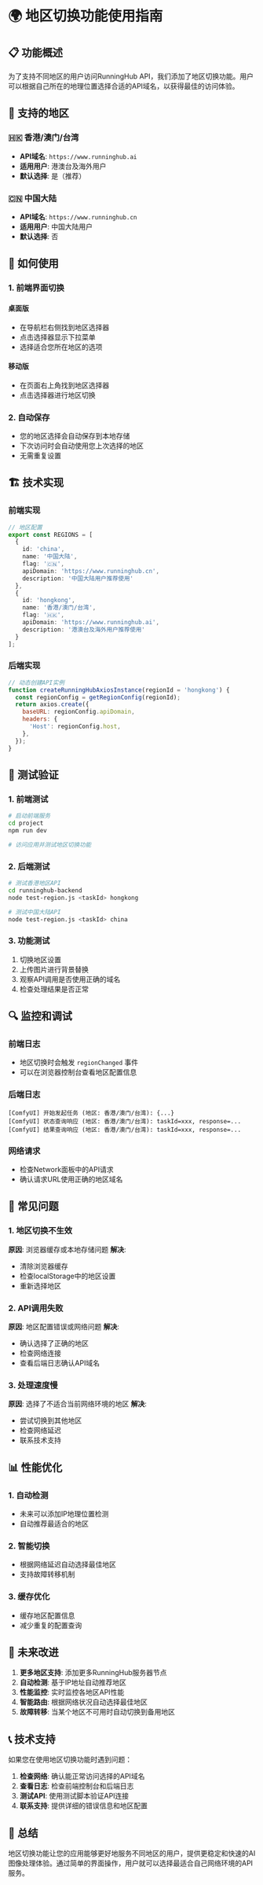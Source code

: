 # 🌍 地区切换功能使用指南

## 📋 功能概述

为了支持不同地区的用户访问RunningHub API，我们添加了地区切换功能。用户可以根据自己所在的地理位置选择合适的API域名，以获得最佳的访问体验。

## 🎯 支持的地区

### 🇭🇰 香港/澳门/台湾
- **API域名**: `https://www.runninghub.ai`
- **适用用户**: 港澳台及海外用户
- **默认选择**: 是（推荐）

### 🇨🇳 中国大陆
- **API域名**: `https://www.runninghub.cn`
- **适用用户**: 中国大陆用户
- **默认选择**: 否

## 🔧 如何使用

### 1. 前端界面切换

#### 桌面版
- 在导航栏右侧找到地区选择器
- 点击选择器显示下拉菜单
- 选择适合您所在地区的选项

#### 移动版
- 在页面右上角找到地区选择器
- 点击选择器进行地区切换

### 2. 自动保存
- 您的地区选择会自动保存到本地存储
- 下次访问时会自动使用您上次选择的地区
- 无需重复设置

## 🏗️ 技术实现

### 前端实现
```typescript
// 地区配置
export const REGIONS = [
  {
    id: 'china',
    name: '中国大陆',
    flag: '🇨🇳',
    apiDomain: 'https://www.runninghub.cn',
    description: '中国大陆用户推荐使用'
  },
  {
    id: 'hongkong',
    name: '香港/澳门/台湾',
    flag: '🇭🇰',
    apiDomain: 'https://www.runninghub.ai',
    description: '港澳台及海外用户推荐使用'
  }
];
```

### 后端实现
```javascript
// 动态创建API实例
function createRunningHubAxiosInstance(regionId = 'hongkong') {
  const regionConfig = getRegionConfig(regionId);
  return axios.create({
    baseURL: regionConfig.apiDomain,
    headers: {
      'Host': regionConfig.host,
    },
  });
}
```

## 🧪 测试验证

### 1. 前端测试
```bash
# 启动前端服务
cd project
npm run dev

# 访问应用并测试地区切换功能
```

### 2. 后端测试
```bash
# 测试香港地区API
cd runninghub-backend
node test-region.js <taskId> hongkong

# 测试中国大陆API
node test-region.js <taskId> china
```

### 3. 功能测试
1. 切换地区设置
2. 上传图片进行背景替换
3. 观察API调用是否使用正确的域名
4. 检查处理结果是否正常

## 🔍 监控和调试

### 前端日志
- 地区切换时会触发 `regionChanged` 事件
- 可以在浏览器控制台查看地区配置信息

### 后端日志
```
[ComfyUI] 开始发起任务 (地区: 香港/澳门/台湾): {...}
[ComfyUI] 状态查询响应 (地区: 香港/澳门/台湾): taskId=xxx, response=...
[ComfyUI] 结果查询响应 (地区: 香港/澳门/台湾): taskId=xxx, response=...
```

### 网络请求
- 检查Network面板中的API请求
- 确认请求URL使用正确的地区域名

## 🚨 常见问题

### 1. 地区切换不生效
**原因**: 浏览器缓存或本地存储问题
**解决**: 
- 清除浏览器缓存
- 检查localStorage中的地区设置
- 重新选择地区

### 2. API调用失败
**原因**: 地区配置错误或网络问题
**解决**: 
- 确认选择了正确的地区
- 检查网络连接
- 查看后端日志确认API域名

### 3. 处理速度慢
**原因**: 选择了不适合当前网络环境的地区
**解决**: 
- 尝试切换到其他地区
- 检查网络延迟
- 联系技术支持

## 📊 性能优化

### 1. 自动检测
- 未来可以添加IP地理位置检测
- 自动推荐最适合的地区

### 2. 智能切换
- 根据网络延迟自动选择最佳地区
- 支持故障转移机制

### 3. 缓存优化
- 缓存地区配置信息
- 减少重复的配置查询

## 🔮 未来改进

1. **更多地区支持**: 添加更多RunningHub服务器节点
2. **自动检测**: 基于IP地址自动推荐地区
3. **性能监控**: 实时监控各地区API性能
4. **智能路由**: 根据网络状况自动选择最佳地区
5. **故障转移**: 当某个地区不可用时自动切换到备用地区

## 📞 技术支持

如果您在使用地区切换功能时遇到问题：

1. **检查网络**: 确认能正常访问选择的API域名
2. **查看日志**: 检查前端控制台和后端日志
3. **测试API**: 使用测试脚本验证API连接
4. **联系支持**: 提供详细的错误信息和地区配置

## 🎉 总结

地区切换功能让您的应用能够更好地服务不同地区的用户，提供更稳定和快速的AI图像处理体验。通过简单的界面操作，用户就可以选择最适合自己网络环境的API服务。